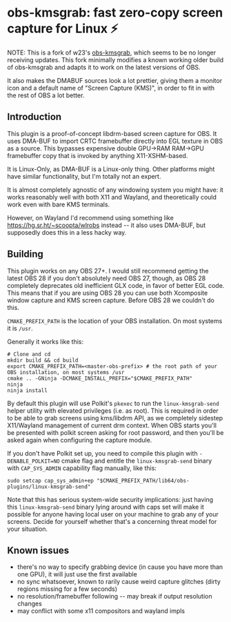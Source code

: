 # obs-kmsgrab: fast zero-copy screen capture for Linux ⚡

NOTE: This is a fork of w23's [obs-kmsgrab](https://github.com/w23/obs-kmsgrab), which seems to be no longer receiving updates. This fork minimally modifies a known working older build of obs-kmsgrab and adapts it to work on the latest versions of OBS.

It also makes the DMABUF sources look a lot prettier, giving them a monitor icon and a default name of "Screen Capture (KMS)", in order to fit in with the rest of OBS a lot better.

## Introduction

This plugin is a proof-of-concept libdrm-based screen capture for OBS. It uses DMA-BUF to import CRTC framebuffer directly into EGL texture in OBS as a source. This bypasses expensive double GPU->RAM RAM->GPU framebuffer copy that is invoked by anything X11-XSHM-based.

It is Linux-Only, as DMA-BUF is a Linux-only thing. Other platforms might have similar functionality, but I'm totally not an expert.

It is almost completely agnostic of any windowing system you might have: it works reasonably well with both X11 and Wayland, and theoretically could work even with bare KMS terminals.

However, on Wayland I'd recommend using something like https://hg.sr.ht/~scoopta/wlrobs instead -- it also uses DMA-BUF, but supposedly does this in a less hacky way.

## Building

This plugin works on any OBS 27+. I would still recommend getting the latest OBS 28 if you don't absolutely need OBS 27, though, as OBS 28 completely deprecates old inefficient GLX code, in favor of better EGL code. This means that if you are using OBS 28 you can use both Xcomposite window capture and KMS screen capture. Before OBS 28 we couldn't do this.

`CMAKE_PREFIX_PATH` is the location of your OBS installation. On most systems it is `/usr`.

Generally it works like this:
```
# Clone and cd
mkdir build && cd build
export CMAKE_PREFIX_PATH=<master-obs-prefix> # the root path of your OBS installation, on most systems /usr
cmake .. -GNinja -DCMAKE_INSTALL_PREFIX="$CMAKE_PREFIX_PATH"
ninja
ninja install
```

By default this plugin will use Polkit's `pkexec` to run the `linux-kmsgrab-send` helper utility with elevated privileges (i.e. as root). This is required in order to be able to grab screens using kms/libdrm API, as we completely sidestep X11/Wayland management of current drm context. When OBS starts you'll be presented with polkit screen asking for root password, and then you'll be asked again when configuring the capture module.

If you don't have Polkit set up, you need to compile this plugin with `-DENABLE_POLKIT=NO` cmake flag and entitle the `linux-kmsgrab-send` binary with `CAP_SYS_ADMIN` capability flag manually, like this:
```
sudo setcap cap_sys_admin+ep "$CMAKE_PREFIX_PATH/lib64/obs-plugins/linux-kmsgrab-send"
```
Note that this has serious system-wide security implications: just having this `linux-kmsgrab-send` binary lying around with caps set will make it possible for anyone having local user on your machine to grab any of your screens. Decide for yourself whether that's a concerning threat model for your situation.

## Known issues
- there's no way to specify grabbing device (in cause you have more than one GPU), it will just use the first available
- no sync whatsoever, known to rarily cause weird capture glitches (dirty regions missing for a few seconds)
- no resolution/framebuffer following -- may break if output resolution changes
- may conflict with some x11 compositors and wayland impls
